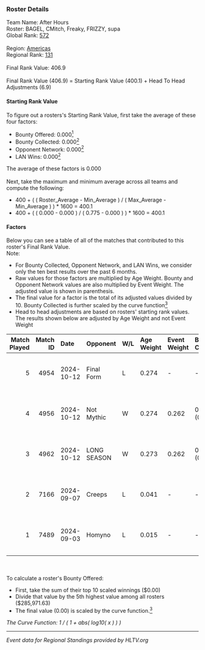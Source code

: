 ### Roster Details<br />
Team Name: After Hours<br />
Roster: BAGEL, CMitch, Freaky, FRIZZY, supa<br />
Global Rank: [572](../../standings_global_2025_02_28.md)<br />
<br />
Region: [Americas]( ../../standings_americas_2025_02_28.md)<br />
Regional Rank: [131]( ../../standings_americas_2025_02_28.md)<br />
<br />
Final Rank Value:  406.9<br />
<br />
Final Rank Value (406.9) = Starting Rank Value (400.1) + Head To Head Adjustments (6.9)<br />

#### Starting Rank Value<br />
To figure out a rosters's Starting Rank Value, first take the average of these four factors:<br />
- Bounty Offered: 0.000[<sup>1</sup>](#table2)
- Bounty Collected: 0.000[<sup>2</sup>](#table1)
- Opponent Network: 0.000[<sup>2</sup>](#table1)
- LAN Wins: 0.000[<sup>2</sup>](#table1)

The average of these factors is 0.000<br />
<br />
Next, take the maximum and minimum average across all teams and compute the following:<br />
- 400 + ( ( Roster_Average - Min_Average ) / ( Max_Average - Min_Average ) ) * 1600 = 400.1
- 400 + ( ( 0.000 - 0.000 ) / ( 0.775 - 0.000 ) ) * 1600 = 400.1


#### Factors<br />
Below you can see a table of all of the matches that contributed to this roster's Final Rank Value.<br />
Note:<br />

- For Bounty Collected, Opponent Network, and LAN Wins, we consider only the ten best results over the past 6 months.
- Raw values for those factors are multiplied by Age Weight. Bounty and Opponent Network values are also multiplied by Event Weight. The adjusted value is shown in parenthesis.
- The final value for a factor is the total of its adjusted values divided by 10. Bounty Collected is further scaled by the curve function[<sup>3</sup>](#curveFunction)
- Head to head adjustments are based on rosters' starting rank values. The results shown below are adjusted by Age Weight and not Event Weight
<span id="table1"></span><br />


| Match Played | Match ID | Date       | Opponent    | W/L | Age Weight | Event Weight | Bounty Collected | Opponent Network | LAN Wins  | H2H Adj. | Roster                                     |
| -: | -: | :- | :- | :- | :- | :- | :- | :- | :- | -: | :- |
|            5 |     4954 | 2024-10-12 | Final Form  | L   | 0.274      | -            | -                | -                | -         |    -1.97 | BAGEL, CMitch, Freaky, FRIZZY, supa        |
|            4 |     4956 | 2024-10-12 | Not Mythic  | W   | 0.274      | 0.262        | 0.000 (0.000)    | 0.014 (0.001)    | 0 (0.000) |     5.27 | BAGEL, CMitch, Freaky, FRIZZY, supa        |
|            3 |     4962 | 2024-10-12 | LONG SEASON | W   | 0.273      | 0.262        | 0.000 (0.000)    | 0.000 (0.000)    | 0 (0.000) |     4.28 | BAGEL, CMitch, Freaky, FRIZZY, supa        |
|            2 |     7166 | 2024-09-07 | Creeps      | L   | 0.041      | -            | -                | -                | -         |    -0.65 | CMitch, Freaky, FRIZZY, Icarus, LittleBEER |
|            1 |     7489 | 2024-09-03 | Homyno      | L   | 0.015      | -            | -                | -                | -         |    -0.06 | CMitch, Freaky, FRIZZY, Icarus, LittleBEER |

<br />
<span id="table2"></span><br />
To calculate a roster's Bounty Offered:<br />

- First, take the sum of their top 10 scaled winnings ($0.00)
- Divide that value by the 5th highest value among all rosters ($285,971.63)
- The final value (0.00) is scaled by the curve function.[<sup>3</sup>](#curveFunction)

<span id="curveFunction"></span>_The Curve Function: 1 / ( 1 + abs( log10( x ) ) )_<br />

---
_Event data for Regional Standings provided by HLTV.org_<br />
